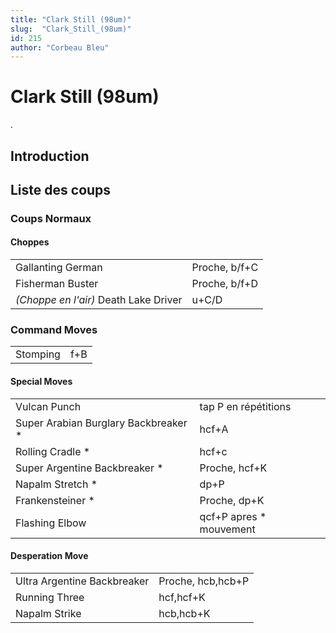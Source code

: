 ```yaml
---
title: "Clark Still (98um)"
slug:  "Clark_Still_(98um)"
id: 215
author: "Corbeau Bleu"
---
```


# Clark Still (98um)

.

## Introduction

## Liste des coups

### Coups Normaux

#### Choppes

|                                       |               |
|---------------------------------------|---------------|
| Gallanting German                     | Proche, b/f+C |
| Fisherman Buster                      | Proche, b/f+D |
| *(Choppe en l'air)* Death Lake Driver | u+C/D         |

### Command Moves

|          |     |
|----------|-----|
| Stomping | f+B |

#### Special Moves

|                                       |                          |
|---------------------------------------|--------------------------|
| Vulcan Punch                          | tap P en répétitions     |
| Super Arabian Burglary Backbreaker \* | hcf+A                    |
| Rolling Cradle \*                     | hcf+c                    |
| Super Argentine Backbreaker \*        | Proche, hcf+K            |
| Napalm Stretch \*                     | dp+P                     |
| Frankensteiner \*                     | Proche, dp+K             |
| Flashing Elbow                        | qcf+P apres \* mouvement |

#### Desperation Move

|                             |                   |
|-----------------------------|-------------------|
| Ultra Argentine Backbreaker | Proche, hcb,hcb+P |
| Running Three               | hcf,hcf+K         |
| Napalm Strike               | hcb,hcb+K         |
